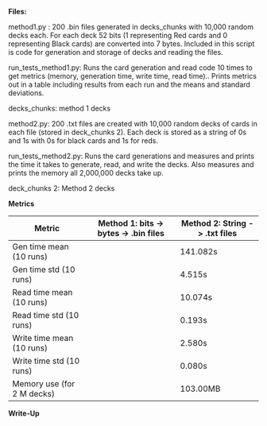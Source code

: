 
**Files:**

method1.py : 
200 .bin files generated in decks_chunks with 10,000 random decks each. For each deck 52 bits (1 representing Red cards and 0 representing Black cards) are converted into 7 bytes.
Included in this script is code for generation and storage of decks and reading the files. 

run_tests_method1.py: 
Runs the card generation and read code 10 times to get metrics (memory, generation time, write time, read time).. Prints metrics out in a table including results from each run and the means and standard deviations. 

decks_chunks: 
method 1 decks 

method2.py: 
200 .txt files are created with 10,000 random decks of cards in each file (stored in deck_chunks 2). Each deck is stored as a string of 0s and 1s with 0s for black cards and 1s for reds. 

run_tests_method2.py: 
Runs the card generations and measures and prints the time it takes to generate, read, and write the decks. Also measures and prints the memory all 2,000,000 decks take up. 

deck_chunks 2:
Method 2 decks 

**Metrics**

| Metric               | Method 1: bits -> bytes -> .bin files | Method 2: String -> .txt files |
|-----------------------|--------------------------------------|--------------------------------|
| Gen time mean (10 runs) |                                      | 141.082s                       |
| Gen time std (10 runs)  |                                      | 4.515s                         |
| Read time mean (10 runs)|                                      | 10.074s                        |
| Read time std (10 runs) |                                      | 0.193s                         |
| Write time mean (10 runs)|                                     | 2.580s                         |
| Write time std (10 runs) |                                     | 0.080s                         |
| Memory use (for 2 M decks)       |                                      | 103.00MB       


**Write-Up**
